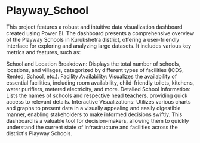 # Playway_School
This project features a robust and intuitive data visualization dashboard created using Power BI. The dashboard presents a comprehensive overview of the Playway Schools in Kurukshetra district, offering a user-friendly interface for exploring and analyzing large datasets. It includes various key metrics and features, such as:

School and Location Breakdown: Displays the total number of schools, locations, and villages, categorized by different types of facilities (ICDS, Rented, School, etc.).
Facility Availability: Visualizes the availability of essential facilities, including room availability, child-friendly toilets, kitchens, water purifiers, metered electricity, and more.
Detailed School Information: Lists the names of schools and respective head teachers, providing quick access to relevant details.
Interactive Visualizations: Utilizes various charts and graphs to present data in a visually appealing and easily digestible manner, enabling stakeholders to make informed decisions swiftly.
This dashboard is a valuable tool for decision-makers, allowing them to quickly understand the current state of infrastructure and facilities across the district's Playway Schools.

